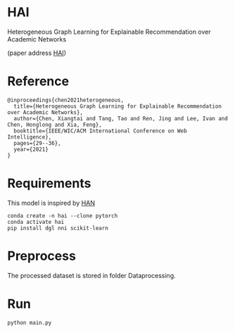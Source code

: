 # HAI
Heterogeneous Graph Learning for Explainable Recommendation over Academic Networks

(paper address [HAI](https://arxiv.org/abs/2202.07832))

# Reference
```
@inproceedings{chen2021heterogeneous,
  title={Heterogeneous Graph Learning for Explainable Recommendation over Academic Networks},
  author={Chen, Xiangtai and Tang, Tao and Ren, Jing and Lee, Ivan and Chen, Honglong and Xia, Feng},
  booktitle={IEEE/WIC/ACM International Conference on Web Intelligence},
  pages={29--36},
  year={2021}
}
```

# Requirements
This model is inspired by [HAN](https://github.com/dmlc/dgl/tree/master/examples/pytorch/han)
```
conda create -n hai --clone pytorch
conda activate hai
pip install dgl nni scikit-learn
```

# Preprocess
The processed dataset is stored in folder Dataprocessing.

# Run
``` python main.py ```
